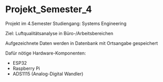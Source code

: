 # Projekt_Semester_4
Projekt im 4.Semester Studiengang: Systems Engineering

Ziel: Luftqualitätsanalyse in Büro-/Arbeitsbereichen

Aufgezeichnete Daten werden in Datenbank mit Ortsangabe gespeichert

Dafür nötige Hardware-Komponenten:
  - ESP32
  - Raspberry Pi
  - ADS1115 (Analog-Digital Wandler)
